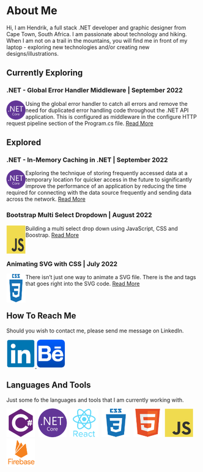 # About Me
Hi, I am Hendrik, a full stack .NET developer and graphic designer from Cape Town, South Africa. 
I am passionate about technology and hiking.  When I am not on a trail in the mountains, you will find me in front of my laptop - exploring new technologies and/or creating new designs/illustrations.

## Currently Exploring

### .NET - Global Error Handler Middleware | September 2022 
<img align="left" width="50" src="https://github.com/devicons/devicon/blob/master/icons/dotnetcore/dotnetcore-original.svg"> Using the global error handler to catch all errors and remove the need for duplicated error handling code throughout the .NET API application. This is configured as middleware in the configure HTTP request pipeline section of the Program.cs file. <a href="https://github.com/Hendrik-de-Wet/dot-net-global-error-handler">Read More <a/>



## Explored
  
### .NET  - In-Memory Caching in .NET | September 2022
<img align="left" width="50" src="https://github.com/devicons/devicon/blob/master/icons/dotnetcore/dotnetcore-original.svg"> Exploring the technique of storing frequently accessed data at a temporary location for quicker access in the future to significantly improve the performance of an application by reducing the time required for connecting with the data source frequently and sending data across the network. <a href="https://github.com/Hendrik-de-Wet/dot-net-in-memory-caching">Read More <a/>

### Bootstrap Multi Select Dropdown | August 2022
<img align="left" width="50" src="https://github.com/devicons/devicon/blob/master/icons/javascript/javascript-original.svg" title="JavaScript" alt="JavaScript" width="75" height="75"/>Building a multi select drop down using JavaScript, CSS and Boostrap. <a href="https://github.com/Hendrik-de-Wet/.NET-Core/tree/main/dot-net-core-in-memory-caching">Read More <a/></br>
</br>
</br>
### Animating SVG with CSS | July 2022
<img align="left" width="50" src="https://github.com/devicons/devicon/blob/master/icons/css3/css3-plain-wordmark.svg" title="JavaScript" alt="JavaScript" width="75" height="75"/>There isn’t just one way to animate a SVG file. There is the <animate> and <animateTransform> tags that goes right into the SVG code. <a href="https://github.com/Hendrik-de-Wet/html-css-svg-rotating-cogs">Read More <a/></br>
</br>
</br>
## How To Reach Me
Should you wish to contact me, please send me message on LinkedIn.

<div id="badges">
  <a href="https://www.linkedin.com/in/hendrikdewet/">
    <img src="https://github.com/devicons/devicon/blob/master/icons/linkedin/linkedin-original.svg" alt="LinkedIn" width="75" style="width:75px"/>
  </a>
  <a href="https://www.behance.net/hendrikdewet/">
    <img src="https://github.com/devicons/devicon/blob/master/icons/behance/behance-original.svg" alt="Behance" width="75" style="width:75px"/>
  </a>
</div>


## Languages And Tools

Just some fo the languages and tools that I am currently working with.

<div>
  <img src="https://github.com/devicons/devicon/blob/master/icons/csharp/csharp-plain.svg" title="C#" alt="C#" width="75" height="75"/>&nbsp;
  <img src="https://github.com/devicons/devicon/blob/master/icons/dotnetcore/dotnetcore-original.svg" title=".NET CORE" alt=".NET CORE" width="75" height="75"/>&nbsp;
  <img src="https://github.com/devicons/devicon/blob/master/icons/react/react-original-wordmark.svg" title="React" alt="React" width="75" height="75"/>&nbsp;
  <img src="https://github.com/devicons/devicon/blob/master/icons/css3/css3-plain-wordmark.svg"  title="CSS3" alt="CSS" width="75" height="75"/>&nbsp;
  <img src="https://github.com/devicons/devicon/blob/master/icons/html5/html5-original.svg" title="HTML5" alt="HTML" width="75" height="75"/>&nbsp;
  <img src="https://github.com/devicons/devicon/blob/master/icons/javascript/javascript-original.svg" title="JavaScript" alt="JavaScript" width="75" height="75"/>&nbsp;
  <img src="https://github.com/devicons/devicon/blob/master/icons/firebase/firebase-plain-wordmark.svg" title="Firebase" alt="Firebase" width="75" height="75"/>&nbsp;
</div>
